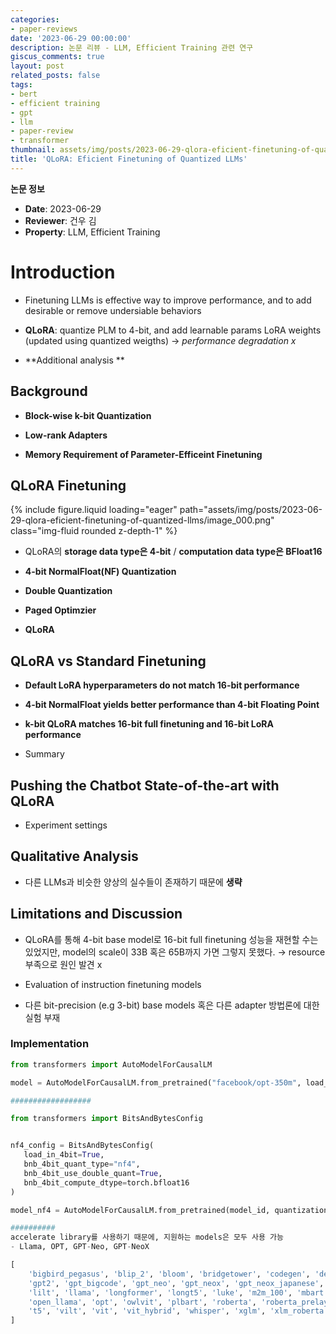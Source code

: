 ```yaml
---
categories:
- paper-reviews
date: '2023-06-29 00:00:00'
description: 논문 리뷰 - LLM, Efficient Training 관련 연구
giscus_comments: true
layout: post
related_posts: false
tags:
- bert
- efficient training
- gpt
- llm
- paper-review
- transformer
thumbnail: assets/img/posts/2023-06-29-qlora-eficient-finetuning-of-quantized-llms/thumbnail.jpg
title: 'QLoRA: Eficient Finetuning of Quantized LLMs'
---
```


**논문 정보**
- **Date**: 2023-06-29
- **Reviewer**: 건우 김
- **Property**: LLM, Efficient Training

# Introduction

- Finetuning LLMs is effective way to improve performance, and to add desirable or remove undersiable behaviors

- **QLoRA**: quantize PLM to 4-bit, and add learnable params LoRA weights (updated using quantized weigths) → *performance degradation x*

- **Additional analysis **

## Background

- **Block-wise k-bit Quantization**

- **Low-rank Adapters**

- **Memory Requirement of Parameter-Efficeint Finetuning**

## QLoRA Finetuning

{% include figure.liquid loading="eager" path="assets/img/posts/2023-06-29-qlora-eficient-finetuning-of-quantized-llms/image_000.png" class="img-fluid rounded z-depth-1" %}

- QLoRA의 **storage data type은 4-bit** / **computation data type은 BFloat16**

- **4-bit NormalFloat(NF) Quantization**

- **Double Quantization**

- **Paged Optimzier**

- **QLoRA**

## QLoRA vs Standard Finetuning

- **Default LoRA hyperparameters do not match 16-bit performance**

- **4-bit NormalFloat yields better performance than 4-bit Floating Point**

- **k-bit QLoRA matches 16-bit full finetuning and 16-bit LoRA performance**

- Summary

## Pushing the Chatbot State-of-the-art with QLoRA

- Experiment settings

## Qualitative Analysis

- 다른 LLMs과 비슷한 양상의 실수들이 존재하기 때문에 **생략**

## Limitations and Discussion

- QLoRA를 통해 4-bit base model로 16-bit full finetuning 성능을 재현할 수는 있었지만, model의 scale이 33B 혹은 65B까지 가면 그렇지 못했다. → resource 부족으로 원인 발견 x

- Evaluation of instruction finetuning models

- 다른 bit-precision (e.g 3-bit) base models 혹은 다른 adapter 방법론에 대한 실험 부재 

### Implementation

```python
from transformers import AutoModelForCausalLM

model = AutoModelForCausalLM.from_pretrained("facebook/opt-350m", load_in_4bit=True, device_map="auto")

##################

from transformers import BitsAndBytesConfig


nf4_config = BitsAndBytesConfig(
   load_in_4bit=True,
   bnb_4bit_quant_type="nf4",
   bnb_4bit_use_double_quant=True,
   bnb_4bit_compute_dtype=torch.bfloat16
)

model_nf4 = AutoModelForCausalLM.from_pretrained(model_id, quantization_config=nf4_config)

##########
accelerate library를 사용하기 때문에, 지원하는 models은 모두 사용 가능
- Llama, OPT, GPT-Neo, GPT-NeoX

[
    'bigbird_pegasus', 'blip_2', 'bloom', 'bridgetower', 'codegen', 'deit', 'esm', 
    'gpt2', 'gpt_bigcode', 'gpt_neo', 'gpt_neox', 'gpt_neox_japanese', 'gptj', 'gptsan_japanese', 
    'lilt', 'llama', 'longformer', 'longt5', 'luke', 'm2m_100', 'mbart', 'mega', 'mt5', 'nllb_moe', 
    'open_llama', 'opt', 'owlvit', 'plbart', 'roberta', 'roberta_prelayernorm', 'rwkv', 'switch_transformers', 
    't5', 'vilt', 'vit', 'vit_hybrid', 'whisper', 'xglm', 'xlm_roberta'
]
```
